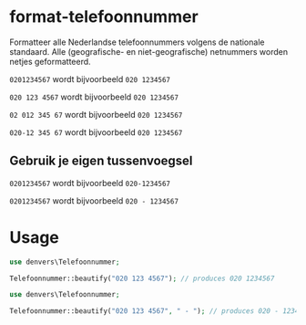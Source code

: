 format-telefoonnummer
===

Formatteer alle Nederlandse telefoonnummers volgens de nationale standaard. Alle (geografische- en niet-geografische) netnummers worden netjes geformatteerd.

```0201234567``` wordt bijvoorbeeld ```020 1234567```

```020 123 4567``` wordt bijvoorbeeld ```020 1234567```

```02 012 345 67``` wordt bijvoorbeeld ```020 1234567```

```020-12 345 67``` wordt bijvoorbeeld ```020 1234567```

## Gebruik je eigen tussenvoegsel

```0201234567``` wordt bijvoorbeeld ```020-1234567```

```0201234567``` wordt bijvoorbeeld ```020 - 1234567```

# Usage
```php
use denvers\Telefoonnummer;

Telefoonnummer::beautify("020 123 4567"); // produces 020 1234567
```

```php
use denvers\Telefoonnummer;

Telefoonnummer::beautify("020 123 4567", " - "); // produces 020 - 1234567
```
